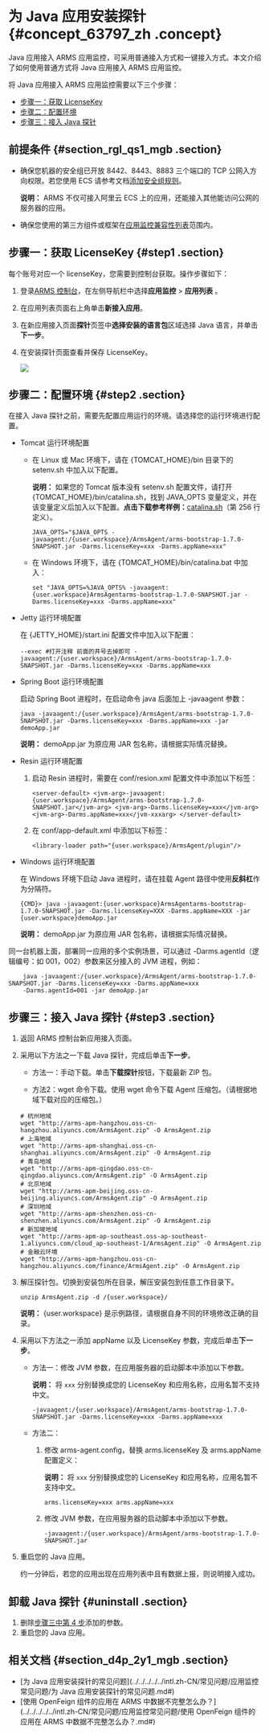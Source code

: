 # 为 Java 应用安装探针 {#concept_63797_zh .concept}

Java 应用接入 ARMS 应用监控，可采用普通接入方式和一键接入方式。本文介绍了如何使用普通方式将 Java 应用接入 ARMS 应用监控。

将 Java 应用接入 ARMS 应用监控需要以下三个步骤：

-   [步骤一：获取 LicenseKey](#step1)
-   [步骤二：配置环境](#step2)
-   [步骤三：接入 Java 探针](#step3)

## 前提条件 {#section_rgl_qs1_mgb .section}

-   确保您机器的安全组已开放 8442、8443、8883 三个端口的 TCP 公网入方向权限。若您使用 ECS 请参考文档[添加安全组规则](../../../../../intl.zh-CN/安全/安全组/添加安全组规则.md#)。

    **说明：** ARMS 不仅可接入阿里云 ECS 上的应用，还能接入其他能访问公网的服务器的应用。

-   确保您使用的第三方组件或框架在[应用监控兼容性列表](intl.zh-CN/.md#)范围内。


## 步骤一：获取 LicenseKey {#step1 .section}

每个账号对应一个 licenseKey，您需要到控制台获取。操作步骤如下：

1.  登录[ARMS 控制台](https://arms-intl.console.aliyun.com/#/home)，在左侧导航栏中选择**应用监控** \> **应用列表** 。
2.  在应用列表页面右上角单击**新接入应用**。

3.  在新应用接入页面**探针**页签中**选择安装的语言包**区域选择 Java 语言，并单击**下一步**。

4.  在安装探针页面查看并保存 LicenseKey。

    ![](http://static-aliyun-doc.oss-cn-hangzhou.aliyuncs.com/assets/img/152228/155437254042270_zh-CN.png)


## 步骤二：配置环境 {#step2 .section}

在接入 Java 探针之前，需要先配置应用运行的环境。请选择您的运行环境进行配置。

-   Tomcat 运行环境配置

    -   在 Linux 或 Mac 环境下，请在 \{TOMCAT\_HOME\}/bin 目录下的 setenv.sh 中加入以下配置。

        **说明：** 如果您的 Tomcat 版本没有 setenv.sh 配置文件，请打开 \{TOMCAT\_HOME\}/bin/catalina.sh，找到 JAVA\_OPTS 变量定义，并在该变量定义后加入以下配置。**点击下载参考样例：**[catalina.sh](https://arms-public.oss-cn-shanghai.aliyuncs.com/arms-agent/catalina.sh)（第 256 行定义）。

        ```
        JAVA_OPTS="$JAVA_OPTS -javaagent:/{user.workspace}/ArmsAgent/arms-bootstrap-1.7.0-SNAPSHOT.jar -Darms.licenseKey=xxx -Darms.appName=xxx" 
        ```

    -   在 Windows 环境下，请在 \{TOMCAT\_HOME\}/bin/catalina.bat 中加入：

        ```
        set "JAVA_OPTS=%JAVA_OPTS% -javaagent:{user.workspace}ArmsAgentarms-bootstrap-1.7.0-SNAPSHOT.jar -Darms.licenseKey=xxx -Darms.appName=xxx" 
        ```

-   Jetty 运行环境配置

    在 \{JETTY\_HOME\}/start.ini 配置文件中加入以下配置：

    ```
    --exec #打开注释 前面的井号去掉即可 -javaagent:/{user.workspace}/ArmsAgent/arms-bootstrap-1.7.0-SNAPSHOT.jar -Darms.licenseKey=xxx -Darms.appName=xxx 
    ```

-   Spring Boot 运行环境配置

    启动 Spring Boot 进程时，在启动命令 java 后面加上 -javaagent 参数：

    ```
    java -javaagent:/{user.workspace}/ArmsAgent/arms-bootstrap-1.7.0-SNAPSHOT.jar -Darms.licenseKey=xxx -Darms.appName=xxx -jar demoApp.jar 
    ```

    **说明：** demoApp.jar 为原应用 JAR 包名称，请根据实际情况替换。

-   Resin 运行环境配置

    1.  启动 Resin 进程时，需要在 conf/resion.xml 配置文件中添加以下标签：

        ```
        <server-default> <jvm-arg>-javaagent:{user.workspace}/ArmsAgent/arms-bootstrap-1.7.0-SNAPSHOT.jar</jvm-arg> <jvm-arg>-Darms.licenseKey=xxx</jvm-arg> <jvm-arg>-Darms.appName=xxx</jvm-xxxarg> </server-default> 
        ```

    2.  在 conf/app-default.xml 中添加以下标签：

        ```
        <library-loader path="{user.workspace}/ArmsAgent/plugin"/> 
        ```

-   Windows 运行环境配置

    在 Windows 环境下启动 Java 进程时，请在挂载 Agent 路径中使用**反斜杠**作为分隔符。

    ```
    {CMD}> java -javaagent:{user.workspace}ArmsAgentarms-bootstrap-1.7.0-SNAPSHOT.jar -Darms.licenseKey=XXX -Darms.appName=XXX -jar {user.workspace}demoApp.jar 
    ```

    **说明：** demoApp.jar 为原应用 JAR 包名称，请根据实际情况替换。


同一台机器上面，部署同一应用的多个实例场景，可以通过 -Darms.agentId（逻辑编号：如 001，002）参数来区分接入的 JVM 进程，例如：

```
    java -javaagent:/{user.workspace}/ArmsAgent/arms-bootstrap-1.7.0-SNAPSHOT.jar -Darms.licenseKey=xxx -Darms.appName=xxx 
    -Darms.agentId=001 -jar demoApp.jar
```

## 步骤三：接入 Java 探针 {#step3 .section}

1.  返回 ARMS 控制台新应用接入页面。

2.  采用以下方法之一下载 Java 探针，完成后单击**下一步**。

    -   方法一：手动下载。单击**下载探针**按钮，下载最新 ZIP 包。

    -   方法2：wget 命令下载。使用 wget 命令下载 Agent 压缩包。（请根据地域下载对应的压缩包。）

    ```
    # 杭州地域
    wget "http://arms-apm-hangzhou.oss-cn-hangzhou.aliyuncs.com/ArmsAgent.zip" -O ArmsAgent.zip
    # 上海地域
    wget "http://arms-apm-shanghai.oss-cn-shanghai.aliyuncs.com/ArmsAgent.zip" -O ArmsAgent.zip
    # 青岛地域
    wget "http://arms-apm-qingdao.oss-cn-qingdao.aliyuncs.com/ArmsAgent.zip" -O ArmsAgent.zip
    # 北京地域
    wget "http://arms-apm-beijing.oss-cn-beijing.aliyuncs.com/ArmsAgent.zip" -O ArmsAgent.zip
    # 深圳地域
    wget "http://arms-apm-shenzhen.oss-cn-shenzhen.aliyuncs.com/ArmsAgent.zip" -O ArmsAgent.zip
    # 新加坡地域
    wget "http://arms-apm-ap-southeast.oss-ap-southeast-1.aliyuncs.com/cloud_ap-southeast-1/ArmsAgent.zip" -O ArmsAgent.zip
    # 金融云环境
    wget "http://arms-apm-hangzhou.oss-cn-hangzhou.aliyuncs.com/finance/ArmsAgent.zip" -O ArmsAgent.zip
    ```

3.  解压探针包。切换到安装包所在目录，解压安装包到任意工作目录下。

    ```
    unzip ArmsAgent.zip -d /{user.workspace}/ 
    ```

    **说明：** \{user.workspace\} 是示例路径，请根据自身不同的环境修改正确的目录。

4.  采用以下方法之一添加 appName 以及 LicenseKey 参数，完成后单击**下一步**。

    -   方法一：修改 JVM 参数，在应用服务器的启动脚本中添加以下参数。

        **说明：** 将 `xxx` 分别替换成您的 LicenseKey 和应用名称，应用名暂不支持中文。

        ```
        -javaagent:/{user.workspace}/ArmsAgent/arms-bootstrap-1.7.0-SNAPSHOT.jar -Darms.licenseKey=xxx -Darms.appName=xxx 
        ```

    -   方法二：

        1.  修改 arms-agent.config，替换 arms.licenseKey 及 arms.appName 配置定义：

            **说明：** 将 `xxx` 分别替换成您的 LicenseKey 和应用名称，应用名暂不支持中文。

            ```
            arms.licenseKey=xxx arms.appName=xxx 
            ```

        2.  修改 JVM 参数，在应用服务器的启动脚本中添加以下参数。

            ```
            -javaagent:/{user.workspace}/ArmsAgent/arms-bootstrap-1.7.0-SNAPSHOT.jar 
            ```

5.  重启您的 Java 应用。

    约一分钟后，若您的应用出现在应用列表中且有数据上报，则说明接入成功。


## 卸载 Java 探针 {#uninstall .section}

1.  删除[步骤三中第 4 步](#step4)添加的参数。
2.  重启您的 Java 应用。

## 相关文档 {#section_d4p_2y1_mgb .section}

-   [为 Java 应用安装探针的常见问题](../../../../../intl.zh-CN/常见问题/应用监控常见问题/为 Java 应用安装探针的常见问题.md#)
-   [使用 OpenFeign 组件的应用在 ARMS 中数据不完整怎么办？](../../../../../intl.zh-CN/常见问题/应用监控常见问题/使用 OpenFeign 组件的应用在 ARMS 中数据不完整怎么办？.md#)

